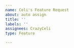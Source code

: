 ```yaml
---
name: Celi's Feature Request
about: auto assign
title: ''
labels: ''
assignees: CrazyCeli
type: Feature

---
```



